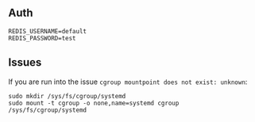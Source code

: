 ## Auth

```
REDIS_USERNAME=default
REDIS_PASSWORD=test
```

## Issues

If you are run into the issue `cgroup mountpoint does not exist: unknown`:

```
sudo mkdir /sys/fs/cgroup/systemd
sudo mount -t cgroup -o none,name=systemd cgroup /sys/fs/cgroup/systemd
```
